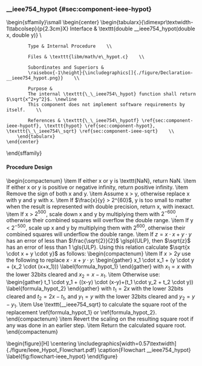 ### \_\_ieee754\_hypot {#sec:component-ieee-hypot}

\begin{sffamily}\small
	\begin{center}
		\begin{tabularx}{\dimexpr\textwidth-1\tabcolsep}{p{2.3cm}X}
			Interface       & \texttt{double \_\_ieee754\_hypot(double x, double y)} \\ 
			
			Type & Internal Procedure    \\ 
			
			Files & \texttt{libm/math/e\_hypot.c}    \\ 
			
			Subordinates and Superiors &
			\raisebox{-1\height}{\includegraphics[]{./figure/Declaration-__ieee754_hypot.png}}    \\ 
			
			Purpose & 
			The internal \texttt{\_\_ieee754\_hypot} function shall return $\sqrt{x^2+y^2}$. \newline
			This component does not implement software requirements by itself.    \\ 
			
			References & \texttt{\_\_ieee754\_hypotf} \ref{sec:component-ieee-hypotf}, \texttt{hypot} \ref{sec:component-hypot}, \texttt{\_\_ieee754\_sqrt} \ref{sec:component-ieee-sqrt}    \\ 
		\end{tabularx}
	\end{center}
\end{sffamily}

#### Procedure Design

\begin{compactenum}
	\item If either x or y is \texttt{NaN}, return NaN.
	\item If either x or y is positive or negative infinity, return positive infinity.
	\item Remove the sign of both x and y.
	\item Assume x > y, otherwise replace x with y and y with x.
	\item If $\frac{x}{y} > 2^{60}$, y is too small to matter when the result is represented with double precision, return x, with inexact.
	\item If x > $2^{500}$, scale down x and y by multiplying them with $2^{-600}$, otherwise their combined squares will overflow the double range.
	\item If y < $2^{-500}$, scale up x and y by multiplying them with $2^{600}$, otherwise their combined squares will underflow the double range.
	\item If $z = x \cdot x + y \cdot y$ has an error of less than $\frac{\sqrt{2}}{2}$ \glspl{ULP}, then $\sqrt{z}$ has an error of less than 1 \gls{ULP}. Using this relation calculate $\sqrt{x \cdot x + y \cdot y}$ as follows:
	\begin{compactenum}
		\item If $x > 2y$ use the following to replace $x \cdot x + y \cdot y$:
		\begin{gather}
			x_1 \cdot x_1 + (y \cdot y + (x_2 \cdot (x+x_1))) \label{formula_hypot_1}
		\end{gather}
		with $x_1 = x$ with the lower 32bits cleared and $x_2 = x - x_1$.
		\item Otherwise use:
		\begin{gather}
			t_1 \cdot y_1 + ((x-y) \cdot (x-y)+(t_1 \cdot y_2 + t_2 \cdot y)) \label{formula_hypot_2}
		\end{gather}
		with $t_1 = 2x$ with the lower 32bits cleared and $t_2 = 2x - t_1$, and $y_1 = y$ with the lower 32bits cleared and $y_2 = y - y_1$.
		\item Use \texttt{\_\_ieee754\_sqrt} to calculate the square root of the replacement \ref{formula_hypot_1} or \ref{formula_hypot_2}.
	\end{compactenum}
	\item Revert the scaling on the resulting square root if any was done in an earlier step.
	\item Return the calculated square root.
\end{compactenum}

\begin{figure}[H]
	\centering
	\includegraphics[width=0.57\textwidth]{./figure/Ieee_Hypot_Flowchart.pdf}
	\caption{Flowchart \_\_ieee754\_hypot}
	\label{fig:flowchart-ieee_hypot}
\end{figure}